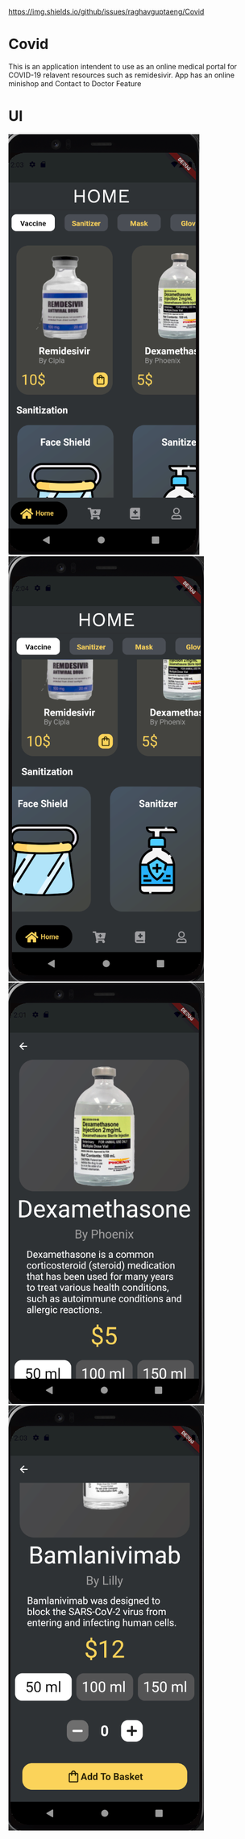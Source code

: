 https://img.shields.io/github/issues/raghavguptaeng/Covid

# Covid
This is an application intendent to use as an online medical portal for COVID-19 relavent resources 
such as remidesivir.
App has an online minishop and Contact to Doctor Feature
# UI
![UI](https://github.com/raghavguptaeng/Covid/blob/master/assets/images/UI2.png?raw=true)
![UI](https://github.com/raghavguptaeng/Covid/blob/master/assets/images/UI1.png?raw=true)
![UI](https://github.com/raghavguptaeng/Covid/blob/master/assets/images/UI3.png?raw=true)
![UI](https://github.com/raghavguptaeng/Covid/blob/master/assets/images/UI4.png?raw=true)
